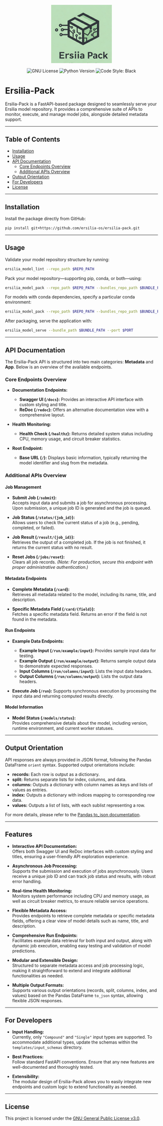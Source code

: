 <p align="center">
  <img src="assets/logo.png" alt="Ersilia-Pack Logo" width="200"/>
</p>

<p align="center">
  <img src="https://img.shields.io/badge/License-GNU%20GPLv3-blueviolet?style=for-the-badge" alt="GNU License">
  <img src="https://img.shields.io/badge/Python-3.9%2B-3776AB?style=for-the-badge&logo=python&logoColor=white" alt="Python Version">
  <img src="https://img.shields.io/badge/Code%20Style-black-FFD43B?style=for-the-badge&logo=python" alt="Code Style: Black">
</p>

</p>

# Ersilia-Pack

Ersilia-Pack is a FastAPI-based package designed to seamlessly serve your Ersilia model repository. It provides a comprehensive suite of APIs to monitor, execute, and manage model jobs, alongside detailed metadata support.

---

## Table of Contents

- [Installation](#installation)
- [Usage](#usage)
- [API Documentation](#api-documentation)
  - [Core Endpoints Overview](#core-endpoints-overview)
  - [Additional APIs Overview](#additional-apis-overview)
- [Output Orientation](#output-orientation)
- [For Developers](#for-developers)
- [License](#license)

---

## Installation

Install the package directly from GitHub:

```bash
pip install git+https://github.com/ersilia-os/ersilia-pack.git
```

---

## Usage

Validate your model repository structure by running:

```bash
ersilia_model_lint --repo_path $REPO_PATH
```

Pack your model repository—supporting pip, conda, or both—using:

```bash
ersilia_model_pack --repo_path $REPO_PATH --bundles_repo_path $BUNDLE_PATH
```

For models with conda dependencies, specify a particular conda environment:

```bash
ersilia_model_pack --repo_path $REPO_PATH --bundles_repo_path $BUNDLE_PATH --conda_env_name $CONDA_ENV
```

After packaging, serve the application with:

```bash
ersilia_model_serve --bundle_path $BUNDLE_PATH --port $PORT
```

---

## API Documentation

The Ersilia-Pack API is structured into two main categories: **Metadata** and **App**. Below is an overview of the available endpoints.

### Core Endpoints Overview

- **Documentation Endpoints:**  
  - **Swagger UI (`/docs`):** Provides an interactive API interface with custom styling and title.  
  - **ReDoc (`/redoc`):** Offers an alternative documentation view with a comprehensive layout.

- **Health Monitoring:**  
  - **Health Check (`/healthz`):** Returns detailed system status including CPU, memory usage, and circuit breaker statistics.

- **Root Endpoint:**  
  - **Base URL (`/`):** Displays basic information, typically returning the model identifier and slug from the metadata.

### Additional APIs Overview

#### Job Management

- **Submit Job (`/submit`):**  
  Accepts input data and submits a job for asynchronous processing. Upon submission, a unique job ID is generated and the job is queued.

- **Job Status (`/status/{job_id}`):**  
  Allows users to check the current status of a job (e.g., pending, completed, or failed).

- **Job Result (`/result/{job_id}`):**  
  Retrieves the output of a completed job. If the job is not finished, it returns the current status with no result.

- **Reset Jobs (`/jobs/reset`):**  
  Clears all job records. *(Note: For production, secure this endpoint with proper administrative authentication.)*

#### Metadata Endpoints

- **Complete Metadata (`/card`):**  
  Retrieves all metadata related to the model, including its name, title, and description.

- **Specific Metadata Field (`/card/{field}`):**  
  Fetches a specific metadata field. Returns an error if the field is not found in the metadata.

#### Run Endpoints

- **Example Data Endpoints:**  
  - **Example Input (`/run/example/input`):** Provides sample input data for testing.  
  - **Example Output (`/run/example/output`):** Returns sample output data to demonstrate expected responses.  
  - **Input Columns (`/run/columns/input`):** Lists the input data headers.  
  - **Output Columns (`/run/columns/output`):** Lists the output data headers.

- **Execute Job (`/run`):** Supports synchronous execution by processing the input data and returning computed results directly.

#### Model Information

- **Model Status (`/models/status`):**  
  Provides comprehensive details about the model, including version, runtime environment, and current worker statuses.

---

## Output Orientation

API responses are always provided in JSON format, following the Pandas DataFrame `orient` syntax. Supported output orientations include:
- **records:** Each row is output as a dictionary.
- **split:** Returns separate lists for index, columns, and data.
- **columns:** Outputs a dictionary with column names as keys and lists of values as entries.
- **index:** Outputs a dictionary with indices mapping to corresponding row data.
- **values:** Outputs a list of lists, with each sublist representing a row.

For more details, please refer to the [Pandas to_json documentation](https://pandas.pydata.org/docs/reference/api/pandas.DataFrame.to_json.html).

---

## Features

- **Interactive API Documentation:**  
  Offers both Swagger UI and ReDoc interfaces with custom styling and titles, ensuring a user-friendly API exploration experience.

- **Asynchronous Job Processing:**  
  Supports the submission and execution of jobs asynchronously. Users receive a unique job ID and can track job status and results, with robust error handling.

- **Real-time Health Monitoring:**  
  Monitors system performance including CPU and memory usage, as well as circuit breaker metrics, to ensure reliable service operations.

- **Flexible Metadata Access:**  
  Provides endpoints to retrieve complete metadata or specific metadata fields, offering a clear view of model details such as name, title, and description.

- **Comprehensive Run Endpoints:**  
  Facilitates example data retrieval for both input and output, along with dynamic job execution, enabling easy testing and validation of model predictions.

- **Modular and Extensible Design:**  
  Structured to separate metadata access and job processing logic, making it straightforward to extend and integrate additional functionalities as needed.

- **Multiple Output Formats:**  
  Supports various output orientations (records, split, columns, index, and values) based on the Pandas DataFrame `to_json` syntax, allowing flexible JSON responses.

---

## For Developers

- **Input Handling:**  
  Currently, only `"Compound"` and `"Single"` input types are supported. To accommodate additional types, update the schemas within the `templates/input_schemas` directory.

- **Best Practices:**  
  Follow standard FastAPI conventions. Ensure that any new features are well-documented and thoroughly tested.

- **Extensibility:**  
  The modular design of Ersilia-Pack allows you to easily integrate new endpoints and custom logic to extend functionality as needed.

---

## License

This project is licensed under the [GNU General Public License v3.0](https://www.gnu.org/licenses/gpl-3.0.en.html).  
